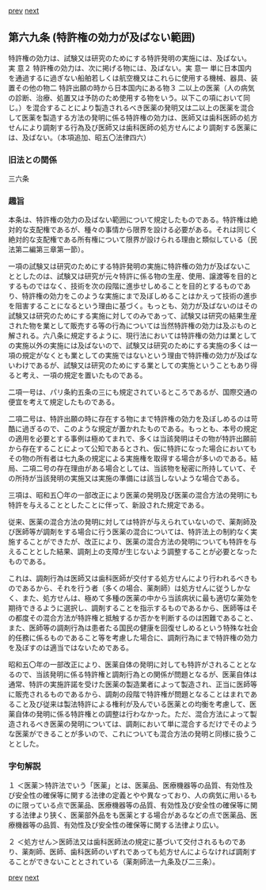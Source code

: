 [prev](/specific/markdowns/特許法/093_Mp-Ch_4-Se_1-At_68_2.md)
[next](/specific/markdowns/特許法/095_Mp-Ch_4-Se_1-At_70.md)
## 第六九条 (特許権の効力が及ばない範囲)
特許権の効力は、試験又は研究のためにする特許発明の実施には、及ばない。実 意２ 特許権の効力は、次に掲げる物には、及ばない。実 意一 単に日本国内を通過するに過ぎない船舶若しくは航空機又はこれらに使用する機械、器具、装置その他の物二 特許出願の時から日本国内にある物３ 二以上の医薬（人の病気の診断、治療、処置又は予防のため使用する物をいう。以下この項において同じ。）を混合することにより製造されるべき医薬の発明又は二以上の医薬を混合して医薬を製造する方法の発明に係る特許権の効力は、医師又は歯科医師の処方せんにより調剤する行為及び医師又は歯科医師の処方せんにより調剤する医薬には、及ばない。（本項追加、昭五〇法律四六）


### 旧法との関係
三六条

### 趣旨
本条は、特許権の効力の及ばない範囲について規定したものである。特許権は絶対的な支配権であるが、種々の事情から限界を設ける必要がある。それは同じく絶対的な支配権である所有権について限界が設けられる理由と類似している（民法第二編第三章第一節）。

一項の試験又は研究のためにする特許発明の実施に特許権の効力が及ばないこととしたのは、試験又は研究が元々特許に係る物の生産、使用、譲渡等を目的とするものではなく、技術を次の段階に進歩せしめることを目的とするものであり、特許権の効力をこのような実施にまで及ぼしめることはかえって技術の進歩を阻害することになるという理由に基づく。もっとも、効力が及ばないのはその試験又は研究のためにする実施に対してのみであって、試験又は研究の結果生産された物を業として販売する等の行為については当然特許権の効力は及ぶものと解される。六八条に規定するように、現行法においては特許権の効力は業としての実施以外の実施には及ばないので、試験又は研究のためにする実施の多くは一項の規定がなくとも業としての実施ではないという理由で特許権の効力が及ばないわけであるが、試験又は研究のためにする業としての実施ということもあり得ると考え、一項の規定を置いたものである。

二項一号は、パリ条約五条の三にも規定されているところであるが、国際交通の便宜を考えて規定したものである。

二項二号は、特許出願の時に存在する物にまで特許権の効力を及ぼしめるのは苛酷に過ぎるので、このような規定が置かれたものである。もっとも、本号の規定の適用を必要とする事例は極めてまれで、多くは当該発明はその物が特許出願前から存在することによって公知であるとされ、仮に特許になった場合においてもその物の所有者は七九条の規定による実施権を取得する場合が多いのである。結局、二項二号の存在理由がある場合としては、当該物を秘密に所持していて、その所持が当該発明の実施又は実施の準備には該当しないような場合である。

三項は、昭和五〇年の一部改正により医薬の発明及び医薬の混合方法の発明にも特許を与えることとしたことに伴って、新設された規定である。

従来、医薬の混合方法の発明に対しては特許が与えられていないので、薬剤師及び医師等が調剤をする場合に行う医薬の混合については、特許法上の制約なく実施することができたが、改正により、医薬の混合方法の発明についても特許を与えることとした結果、調剤上の支障が生じないよう調整することが必要となったものである。

これは、調剤行為は医師又は歯科医師が交付する処方せんにより行われるべきものであるから、それを行う者（多くの場合、薬剤師）は処方せんに従うしかなく、また、処方せんは、極めて多種の医薬の中から当該病状に最も適切な薬効を期待できるように選択し、調剤することを指示するものであるから、医師等はその都度その混合方法が特許権と抵触するか否かを判断するのは困難であること、また、医師等の調剤行為は患者たる国民の健康を回復せしめるという特殊な社会的任務に係るものであること等を考慮した場合に、調剤行為にまで特許権の効力を及ぼすのは適当ではないためである。

昭和五〇年の一部改正により、医薬自体の発明に対しても特許がされることとなるので、当該発明に係る特許権と調剤行為との関係が問題となるが、医薬自体は通常、特許の実施許諾を受けた医薬の製造業者によって製造され、正当に医師等に販売されるものであるから、調剤の段階で特許権が問題となることはまれであること及び従来は製法特許による権利が及んでいる医薬との均衡を考慮して、医薬自体の発明に係る特許権との調整は行わなかった。ただ、混合方法によって製造されるべき医薬の発明については、調剤において単に混合するだけでそのような医薬ができることが多いので、これについても混合方法の発明と同様に扱うこととした。


### 字句解説
１ ＜医薬＞特許法でいう「医薬」とは、医薬品、医療機器等の品質、有効性及び安全性の確保等に関する法律の定義とやや異なっており、人の病気に用いるものに限っている点で医薬品、医療機器等の品質、有効性及び安全性の確保等に関する法律より狭く、医薬部外品をも医薬とする場合があるなどの点で医薬品、医療機器等の品質、有効性及び安全性の確保等に関する法律より広い。

２ ＜処方せん＞医師法又は歯科医師法の規定に基づいて交付されるものであり、薬剤師、医師、歯科医師のいずれであっても処方せんによらなければ調剤することができないこととされている（薬剤師法一九条及び二三条）。


[prev](/specific/markdowns/特許法/093_Mp-Ch_4-Se_1-At_68_2.md)
[next](/specific/markdowns/特許法/095_Mp-Ch_4-Se_1-At_70.md)